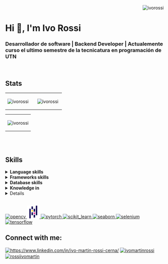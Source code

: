 <p align="right"> <img src="https://komarev.com/ghpvc/?username=ivorossi&label=Profile%20views&color=6748d5&style=plastic" alt="ivorossi" /> </p>
<h1 align="left">Hi 👋, I'm Ivo Rossi</h1>
<h3 align="left">
 Desarrollador de software | Backend Developer | Actualemente curso el ultimo semestre de la tecnicatura en programación de UTN
</h3>
</br>
<h2 align="left">Stats</h2>
<table align="center">
<tr>
    <td width=50%>
     <p>
      <img width=100% align="center" src="https://github-readme-stats.vercel.app/api?username=ivorossi&show_icons=true&theme=dracula&hide_border=true&locale=en" alt="ivorossi"/>  
     </p>
    </td>
    <td width=45%>
    <p>
     <img width=100% align="center" src="https://github-readme-stats.vercel.app/api/top-langs?username=ivorossi&show_icons=true&theme=dracula&hide_border=true&locale=en&layout=compact" alt="ivorossi" />
    </p>
    </td>
  </tr>
</table>
<table align="center">
 <tr>
   <td>
    <p>
    <img width=100% align="center" src="https://github-readme-streak-stats.herokuapp.com/?user=ivorossi&theme=dark" alt="ivorossi" />
   </p>
    </td>
 </tr>
</table>
</br>
</br><h2 align="left">Skills</h2>
<details>
	<summary><b>Language skills</b></summary></br>
	<p>
		<a href="https://www.java.com" target="_blank" rel="noreferrer">
			<img src="https://raw.githubusercontent.com/devicons/devicon/master/icons/java/java-original.svg" alt="java" width="40" height="40"/>
		</a> 
		<a href="https://www.python.org" target="_blank" rel="noreferrer">
			<img src="https://raw.githubusercontent.com/devicons/devicon/master/icons/python/python-original.svg" alt="python" width="40" height="40"/> 
		</a>
		<a href="https://developer.mozilla.org/en-US/docs/Web/JavaScript" target="_blank" rel="noreferrer"> 
			<img src="https://raw.githubusercontent.com/devicons/devicon/master/icons/javascript/javascript-original.svg" alt="javascript" width="40" height="40"/>
		</a>
		<a href="https://kotlinlang.org" target="_blank" rel="noreferrer">
			<img src="https://www.vectorlogo.zone/logos/kotlinlang/kotlinlang-icon.svg" alt="kotlin" width="40" height="40"/> 
		</a> 
	</p>
</details>

<details>
	<summary><b>Frameworks skills</b></summary></br>
	<p>
	</a>
	<a href="https://spring.io/" target="_blank" rel="noreferrer"> 
			<img src="https://www.vectorlogo.zone/logos/springio/springio-icon.svg" alt="spring" width="40" height="40"/> 
	</a>
 	<a href="https://reactjs.org/" target="_blank" rel="noreferrer"> 
		<img src="https://raw.githubusercontent.com/devicons/devicon/master/icons/react/react-original-wordmark.svg" alt="react" width="40" height="40"/>
	</a>
 	<a href="https://www.djangoproject.com/" target="_blank" rel="noreferrer">
		<img src="https://cdn.worldvectorlogo.com/logos/django.svg" alt="django" width="40" height="40"/>
	</a>
	</p>
</details>
<details>
	<summary><b>Database skills</b></summary></br>
	<p>
	<a href="https://www.postgresql.org" target="_blank" rel="noreferrer"> 
		<img src="https://raw.githubusercontent.com/devicons/devicon/master/icons/postgresql/postgresql-original-wordmark.svg" alt="postgresql" width="40" height="40"/> 
	</a>
	<a href="https://www.mongodb.com/" target="_blank" rel="noreferrer">
		<img src="https://raw.githubusercontent.com/devicons/devicon/master/icons/mongodb/mongodb-original-wordmark.svg" alt="mongodb" width="40" height="40"/>
	</a>
	<a href="https://www.mysql.com/" target="_blank" rel="noreferrer">
		<img src="https://raw.githubusercontent.com/devicons/devicon/master/icons/mysql/mysql-original-wordmark.svg" alt="mysql" width="40" height="40"/>
	</a> 
	</p>
</details>
<details>
	<summary><b>Knowledge in</b></summary></br>
	<p>
	<a href="https://www.w3schools.com/css/" target="_blank" rel="noreferrer">
		<img src="https://raw.githubusercontent.com/devicons/devicon/master/icons/css3/css3-original-wordmark.svg" alt="css3" width="40" height="40"/>
	</a>
	<a href="https://www.w3.org/html/" target="_blank" rel="noreferrer"> 
		<img src="https://raw.githubusercontent.com/devicons/devicon/master/icons/html5/html5-original-wordmark.svg" alt="html5" width="40" height="40"/>
	</a>
	<a href="https://www.linux.org/" target="_blank" rel="noreferrer">
		<img src="https://raw.githubusercontent.com/devicons/devicon/master/icons/linux/linux-original.svg" alt="linux" width="40" height="40"/> 
	</a>
	<a href="https://www.gnu.org/software/bash/" target="_blank" rel="noreferrer">
		<img src="https://www.vectorlogo.zone/logos/gnu_bash/gnu_bash-icon.svg" alt="bash" width="40" height="40"/>
	</a>
	<a href="https://git-scm.com/" target="_blank" rel="noreferrer">
		<img src="https://www.vectorlogo.zone/logos/git-scm/git-scm-icon.svg" alt="git" width="40" height="40"/>
	</a> 
	<a href="https://postman.com" target="_blank" rel="noreferrer"> 
		<img src="https://www.vectorlogo.zone/logos/getpostman/getpostman-icon.svg" alt="postman" width="40" height="40"/> 
	</a>
	<a href="https://www.docker.com/" target="_blank" rel="noreferrer"> 
		<img src="https://raw.githubusercontent.com/devicons/devicon/master/icons/docker/docker-original-wordmark.svg" alt="docker" width="40" height="40"/>
	</a>
	<a href="https://getbootstrap.com" target="_blank" rel="noreferrer"> 
		<img src="https://raw.githubusercontent.com/devicons/devicon/master/icons/bootstrap/bootstrap-plain-wordmark.svg" alt="bootstrap" width="40" height="40"/>
	</a>
	<a href="https://cloud.google.com" target="_blank" rel="noreferrer">
		<img src="https://www.vectorlogo.zone/logos/google_cloud/google_cloud-icon.svg" alt="gcp" width="40" height="40"/> 
	</a> 
	</p>
</details>
<details>
	<sumarry><b>Featured</b></sumarry></details></br>
 <p align="left"> 
	<a href="https://opencv.org/" target="_blank" rel="noreferrer">
		<img src="https://www.vectorlogo.zone/logos/opencv/opencv-icon.svg" alt="opencv" width="40" height="40"/>
	</a>
	<a href="https://pandas.pydata.org/" target="_blank" rel="noreferrer"> 
		<img src="https://raw.githubusercontent.com/devicons/devicon/2ae2a900d2f041da66e950e4d48052658d850630/icons/pandas/pandas-original.svg" alt="pandas" width="40" height="40"/> 
	</a>
	<a href="https://pytorch.org/" target="_blank" rel="noreferrer"> 
		<img src="https://www.vectorlogo.zone/logos/pytorch/pytorch-icon.svg" alt="pytorch" width="40" height="40"/>
	</a> 
	<a href="https://scikit-learn.org/" target="_blank" rel="noreferrer">
		<img src="https://upload.wikimedia.org/wikipedia/commons/0/05/Scikit_learn_logo_small.svg" alt="scikit_learn" width="40" height="40"/>
	</a>
	<a href="https://seaborn.pydata.org/" target="_blank" rel="noreferrer"> 
		<img src="https://seaborn.pydata.org/_images/logo-mark-lightbg.svg" alt="seaborn" width="40" height="40"/>
	</a> 
	<a href="https://www.selenium.dev" target="_blank" rel="noreferrer">
		<img src="https://raw.githubusercontent.com/detain/svg-logos/780f25886640cef088af994181646db2f6b1a3f8/svg/selenium-logo.svg" alt="selenium" width="40" height="40"/>
	<a href="https://www.tensorflow.org" target="_blank" rel="noreferrer">
		<img src="https://www.vectorlogo.zone/logos/tensorflow/tensorflow-icon.svg" alt="tensorflow" width="40" height="40"/> 
	</a>
</p>
</details>

<h2 align="left">Connect with me:</h2>
<p align="left">
<a href="https://linkedin.com/in/ivo-martin-rossi-cerna/" target="blank"><img align="center" src="https://raw.githubusercontent.com/rahuldkjain/github-profile-readme-generator/master/src/images/icons/Social/linked-in-alt.svg" alt="https://www.linkedin.com/in/ivo-martin-rossi-cerna/" height="30" width="40" /></a>
<a href="https://instagram.com/ivomartinrossi" target="blank"><img align="center" src="https://raw.githubusercontent.com/rahuldkjain/github-profile-readme-generator/master/src/images/icons/Social/instagram.svg" alt="ivomartinrossi" height="30" width="40" /></a>
<a href="https://www.hackerrank.com/rossiivomartin" target="blank"><img align="center" src="https://raw.githubusercontent.com/rahuldkjain/github-profile-readme-generator/master/src/images/icons/Social/hackerrank.svg" alt="rossiivomartin" height="30" width="40" /></a>
 </p>

